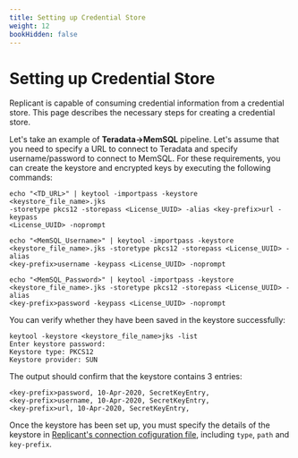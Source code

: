 ```yaml
---
title: Setting up Credential Store
weight: 12
bookHidden: false
---
```


# Setting up Credential Store
Replicant is capable of consuming credential information from a credential store. This page describes the necessary steps for creating a credential store.

Let's take an example of **Teradata->MemSQL** pipeline. Let's assume that you need to specify a URL to connect to Teradata and specify username/password to connect to MemSQL. For these requirements, you can create the keystore and encrypted keys by executing the following commands:

```shell
echo "<TD_URL>" | keytool -importpass -keystore <keystore_file_name>.jks
-storetype pkcs12 -storepass <License_UUID> -alias <key-prefix>url -keypass
<License_UUID> -noprompt
```

```shell
echo "<MemSQL_Username>" | keytool -importpass -keystore
<keystore_file_name>.jks -storetype pkcs12 -storepass <License_UUID> -alias
<key-prefix>username -keypass <License_UUID> -noprompt
```

```shell
echo "<MemSQL_Password>" | keytool -importpass -keystore
<keystore_file_name>.jks -storetype pkcs12 -storepass <License_UUID> -alias
<key-prefix>password -keypass <License_UUID> -noprompt
```

You can verify whether they have been saved in the keystore successfully:

```shell
keytool -keystore <keystore_file_name>jks -list
Enter keystore password:
Keystore type: PKCS12
Keystore provider: SUN
```

The output should confirm that the keystore contains 3 entries:

```
<key-prefix>password, 10-Apr-2020, SecretKeyEntry,
<key-prefix>username, 10-Apr-2020, SecretKeyEntry,
<key-prefix>url, 10-Apr-2020, SecretKeyEntry,
```

Once the keystore has been set up, you must specify the details of the keystore in [Replicant's connection cofiguration file](/docs/source-setup/snowflake/#additional-parameters), including `type`, `path` and `key-prefix`.